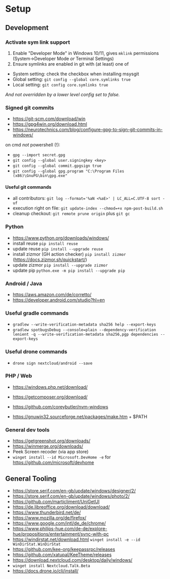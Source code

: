 # Setup

## Development

### Activate sym link support

1. Enable "Developer Mode" in Windows 10/11, gives `mklink` permissions (System->Developer Mode _or_ Terminal Settings)
2. Ensure symlinks are enabled in git with (at least) one of
  - System setting: check the checkbox when installing msysgit
  - Global setting: `git config --global core.symlinks true`
  - Local setting: `git config core.symlinks true`

*And not overridden by a lower level config set to false.*

### Signed git commits

- https://git-scm.com/download/win
- https://gpg4win.org/download.html
- https://neurotechnics.com/blog/configure-gpg-to-sign-git-commits-in-windows/

on cmd _not_ powershell (!):

- `gpg --import secret.gpg`
- `git config --global user.signingkey <key>`
- `git config --global commit.gpgsign true`
- `git config --global gpg.program "C:\Program Files (x86)\GnuPG\bin\gpg.exe"`

#### Useful git commands

- all contributors: `git log --format='%aN <%aE>' | LC_ALL=C.UTF-8 sort -uf`
- execution right on file: `git update-index --chmod=+x npm-post-build.sh`
- cleanup checkout: `git remote prune origin` plus `git gc`

### Python

- https://www.python.org/downloads/windows/
- install reuse `pip install reuse`
- update reuse `pip install --upgrade reuse`
- install zizmor (GH action checker) `pip install zizmor` (https://docs.zizmor.sh/quickstart/)
- update zizmor `pip install --upgrade zizmor`
- update pip `python.exe -m pip install --upgrade pip`

### Android / Java

- https://aws.amazon.com/de/corretto/
- https://developer.android.com/studio?hl=en

### Useful gradle commands

- `gradlew --write-verification-metadata sha256 help --export-keys`
- `gradlew spotbugsDebug --console=plain --dependency-verification lenient -q --write-verification-metadata sha256,pgp dependencies --export-keys`

### Useful drone commands

- `drone sign nextcloud/android --save`

### PHP / Web

- https://windows.php.net/download/
- https://getcomposer.org/download/
- https://github.com/coreybutler/nvm-windows

- https://gnuwin32.sourceforge.net/packages/make.htm + $PATH
### General dev tools

- https://getgreenshot.org/downloads/
- https://winmerge.org/downloads/
- Peek Screen recoder (via app store)
- `winget install --id Microsoft.DevHome -e` for https://github.com/microsoft/devhome

## General Tooling

- https://store.serif.com/en-gb/update/windows/designer/2/
- https://store.serif.com/en-gb/update/windows/photo/2/
- https://github.com/marticliment/UniGetUI
- https://de.libreoffice.org/download/download/
- https://www.thunderbird.net/de/
- https://www.mozilla.org/de/firefox/
- https://www.google.com/intl/de_de/chrome/
- https://www.philips-hue.com/de-de/explore-hue/propositions/entertainment/sync-with-pc
- https://windirstat.net/download.html `winget install -e --id WinDirStat.WinDirStat`
- https://github.com/kee-org/keepassrpc/releases
- https://github.com/xatupal/KeeTheme/releases
- https://download.nextcloud.com/desktop/daily/windows/
- `winget install Nextcloud.Talk.Beta`
- https://docs.drone.io/cli/install/
